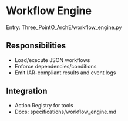 # Workflow Engine

Entry: Three_PointO_ArchE/workflow_engine.py

## Responsibilities
- Load/execute JSON workflows
- Enforce dependencies/conditions
- Emit IAR-compliant results and event logs

## Integration
- Action Registry for tools
- Docs: specifications/workflow_engine.md
